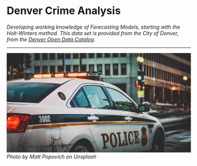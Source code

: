 # Denver Crime Analysis

*Developing working knowledge of Forecasting Models, starting with the Holt-Winters method. This data set is provided from the City of Denver, from the [Denver Open Data Catalog](https://www.denvergov.org/opendata/dataset/city-and-county-of-denver-crime).*
***

![Image of Cop Car](images/police_car.jpg)*Photo by Matt Popovich on Unsplash*


